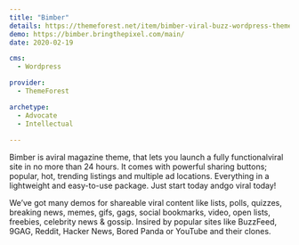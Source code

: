 ```yaml
---
title: "Bimber"
details: https://themeforest.net/item/bimber-viral-buzz-wordpress-theme/14493994
demo: https://bimber.bringthepixel.com/main/
date: 2020-02-19

cms: 
  - Wordpress

provider: 
  - ThemeForest

archetype:
  - Advocate
  - Intellectual
  
---
```


Bimber is aviral magazine theme, that lets you launch a fully functionalviral site in no more than 24 hours. It comes with powerful sharing buttons; popular, hot, trending listings and multiple ad locations. Everything in a lightweight and easy-to-use package. Just start today andgo viral today!

We’ve got many demos for shareable viral content like lists, polls, quizzes, breaking news, memes, gifs, gags, social bookmarks, video, open lists, freebies, celebrity news & gossip. Insired by popular sites like BuzzFeed, 9GAG, Reddit, Hacker News, Bored Panda or YouTube and their clones.